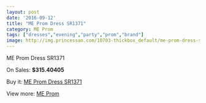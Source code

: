 ```yaml
---
layout: post
date: '2016-09-12'
title: "ME Prom Dress SR1371"
category: ME Prom
tags: ["dresses","evening","party","prom","brand"]
image: http://img.princessan.com/10703-thickbox_default/me-prom-dress-sr1371.jpg
---
```

ME Prom Dress SR1371

On Sales: **$315.40405**
<a href="https://www.princessan.com/en/me-prom/4706-me-prom-dress-sr1371.html"><amp-img layout="responsive" width="600" height="600" src="//img.princessan.com/10703-thickbox_default/me-prom-dress-sr1371.jpg" alt="ME Prom Dress SR1371 0" /></a>

Buy it: [ME Prom Dress SR1371](https://www.princessan.com/en/me-prom/4706-me-prom-dress-sr1371.html "ME Prom Dress SR1371")

View more: [ME Prom](https://www.princessan.com/en/33-me-prom "ME Prom")